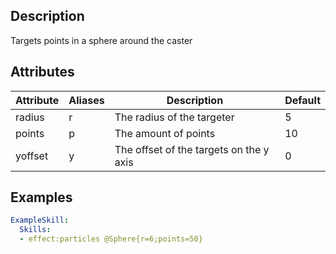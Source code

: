 ## Description
Targets points in a sphere around the caster


## Attributes
| Attribute | Aliases   | Description                                                          | Default |
|-----------|-----------|----------------------------------------------------------------------|---------|
| radius    | r         | The radius of the targeter                                           | 5       |
| points    | p         | The amount of points                                                 | 10      |
| yoffset   | y         | The offset of the targets on the y axis                              | 0       |

## Examples
```yaml
ExampleSkill:
  Skills:
  - effect:particles @Sphere{r=6;points=50}
```